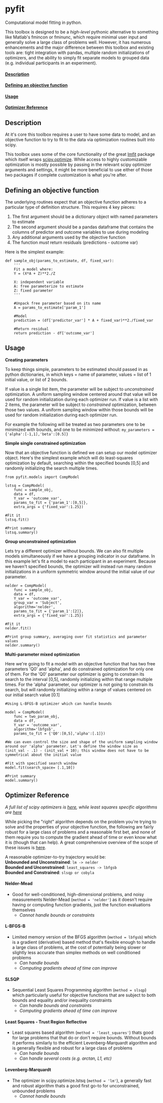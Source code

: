 # pyfit

Computational model fitting in python.  

This toolbox is designed to be a *high-level* pythonic alternative to something like Matlab's fmincon or fminunc, which require minimal user input and generally solve a large class of problems well. However, it has numerous enhancements and the major difference between this toolbox and existing tools are: tight integration with pandas, multiple random initializations of optimizers, and the ability to simply fit separate models to grouped data (e.g. individual participants in an experiment).

#### [Description](#about)  
#### [Defining an objective function](#def-obj)  
#### [Usage](#example-usage)  
#### [Optimizer Reference](#opt-ref)  

## Description <a name="about"></a>  
At it's core this toolbox requires a user to have some data to model, and an objective function to try to fit to the data via optimization routines built into scipy.  

This toolbox uses some of the core functionality of the great [lmfit](https://github.com/lmfit/lmfit-py) package which itself wraps [scipy.optimize](https://docs.scipy.org/doc/scipy/reference/tutorial/optimize.html.). While access to highly customizable optimization is mostly possible by passing in the relevant scipy optimizer arguments and settings, it might be more beneficial to use either of those two packages if complete customization is what you're after.

## Defining an objective function <a name="def-obj"></a>  
The underlying routines expect that an objective function adheres to a particular type of definition structure. This requires 4 key pieces:  
1. The first argument should be a dictionary object with named parameters to estimate
2. The second argument should be a pandas dataframe that contains the columns of predictor and outcome variables to use during modeling
3. Any additional arguments used by the objective function
4. The function *must* return residuals (predictions - outcome var)  

Here is the simplest example:  
```
def sample_obj(params_to_estimate, df, fixed_var):
    '''
    Fit a model where:
    Y = (X*A + Z)**2./Z

    X: independent variable
    A: free parameterize to estimate
    Z: fixed parameter
    '''

    #Unpack free parameter based on its name
    A = params_to_estimate['param_1']

    #Model
    prediction = (df['predictor_var'] * A + fixed_var)**2./fixed_var

    #Return residual
    return prediction - df['outcome_var']
```

## Usage <a name="example-usage"></a>

**Creating parameters**  

To keep things simple, parameters to be estimated should passed in as python dictionaries, in which keys = name of parameter, values = list of 1 initial value, or list of 2 bounds.

If value is a single list item, the parameter will be subject to *unconstrained* optimization. A uniform sampling window centered around that value will be used for random initialization during each optimizer run. If value is a list with 2 items, the parameter will be subject to *constrained* optimization, between those two values. A uniform sampling window within those bounds will be used for random initialization during each optimizer run.

For example the following will be treated as two parameters one to be minimized with bounds, and one to be minimized without: `my_parameters = {'alpha':[-1,1],'beta':[0.5]}`

**Simple single constrained optimization**  

Now that an objective function is defined we can setup our model optimizer object. Here's the simplest example which will do least-squares optimization by default, searching within the specified bounds [0,5] and randomly initializing the search multiple times.


```
from pyfit.models import CompModel

lstsq = CompModel(
    func = sample_obj,
    data = df,
    Y_var = 'outcome_var',
    params_to_fit = {'param_1':[0,5]},
    extra_args = {'fixed_var':1.25})

#Fit it
lstsq.fit()

#Print summary
lstsq.summary()
```

**Group unconstrained optimization**  

Lets try a different optimizer without bounds. We can also fit multiple models simultaneously if we have a grouping indicator in our dataframe. In this example let's fit a model to each participant in an experiment. Because we haven't specified bounds, the optimizer will instead run many random initializations in a uniform symmetric window around the initial value of our parameter.  

```
nelder = CompModel(
    func = sample_obj,
    data = df,
    Y_var = 'outcome_var',
    group_var = 'Subject',
    algorithm='nelder',
    params_to_fit = {'param_1':[2]},
    extra_args = {'fixed_var':1.25})

#Fit it
nelder.fit()

#Print group summary, averaging over fit statistics and parameter values
nelder.summary()
```

**Multi-parameter mixed optimization**  

Here we're going to fit a model with an objective function that has two free parameters 'Q0' and 'alpha', and do constrained optimization for only one of them. For the 'Q0' parameter our optimizer is going to constrain its search to the interval [0,5], randomly initializing within that range multiple times. For the 'alpha' parameter, our optimizer is not going to constrain its search, but will randomly initializing within a range of values centered on our initial search value [0.1]

```
#Using L-BFGS-B optimizer which can handle bounds

model = CompModel(
    func = two_param_obj,
    data = df,
    Y_var = 'outcome_var',
    algorithm='lbfgsb',
    params_to_fit = {'Q0':[0,5],'alpha':[.1]})

#We can even control the size and shape of the uniform sampling window around our 'alpha' parameter. Let's define the window size as (init_val - .1) - (init_val + 10); this window does not have to be symmetrical about the initial value

#Fit with specified search window
model.fit(search_space= [.1,10])

#Print summary
model.summary()
```

## Optimizer Reference <a name="opt-ref"></a>
*A full list of scipy optimizers is [here](https://docs.scipy.org/doc/scipy/reference/generated/scipy.optimize.minimize.html#scipy.optimize.minimize), while least squares specific algorithms are [here](https://docs.scipy.org/doc/scipy/reference/generated/scipy.optimize.least_squares.html)*

While picking the "right" algorithm depends on the problem you're trying to solve and the properties of your objective function, the following are fairly robust for a large class of problems and a reasonable first bet, and none of them require you to compute the gradient ahead of time or even know what it is (though that can help). A great comprehensive overview of the scope of these issues is [here](http://www.scipy-lectures.org/advanced/mathematical_optimization/).

A reasonable optimizer-to-try trajectory would be:  
**Unbounded and Unconstrained**: `lm -> nelder`  
**Bounded and Unconstrained**: `least_squares -> lbfgsb`  
**Bounded and Constrained**: `slsqp or cobyla`  

#### Nelder-Mead
- Good for well-conditioned, high-dimensional problems, and noisy measurements Nelder-Mead (`method = 'nelder'`) as it doesn't require having or computing function gradients, just the function evaluations themselves
    - *Cannot handle bounds or constraints*

#### L-BFGS-B
- Limited memory version of the BFGS algorithm (`method = lbfgsb`) which is a gradient (derivative) based method that's flexible enough to handle a large class of problems, at the cost of potentially being slower or slightly less accurate than simplex methods on well conditioned problems
    - *Can handle bounds*
    - *Computing gradients ahead of time can improve*

#### SLSQP
- Sequential Least Squares Programming algorithm (`method = slsqp`) which particularly useful for objective functions that are subject to both bounds and equality and/or inequality constraints
    - *Can handle bounds and constraints*
    - *Computing gradients ahead of time can improve*

#### Least Squares - Trust Region Reflective
- Least squares based algorithm (`method = 'least_squares'`) thats good for large problems that that do or don't require bounds. Without bounds it performs similarly to the efficient Levenberg-Marquardt algorithm and is generally flexible and robust for a large class of problems
    - *Can handle bounds*
    - *Can handle several costs (e.g. arctan, L1, etc)*

#### Levenberg-Marquardt
- The optimizer in scipy.optimize.lstsq (`method = 'lm'`), a generally fast and robust algorithm thats a good first go-to for unconstrained, unbounded problems
    - *Cannot handle bounds*
